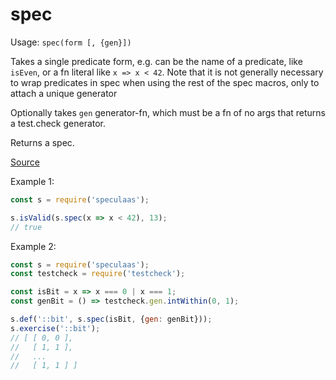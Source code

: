 spec
=====

Usage: ```spec(form [, {gen}])```

Takes a single predicate form, e.g. can be the name of a predicate,
like ```isEven```, or a fn literal like ```x => x < 42```. Note that it is not
generally necessary to wrap predicates in spec when using the rest
of the spec macros, only to attach a unique generator

Optionally takes ```gen``` generator-fn, which must be a fn of no args that
returns a test.check generator.

Returns a spec.

[Source](https://github.com/mrijk/speculaas/blob/master/lib/def.js)

Example 1:

```js
const s = require('speculaas');

s.isValid(s.spec(x => x < 42), 13);
// true
```

Example 2:

```js
const s = require('speculaas');
const testcheck = require('testcheck');

const isBit = x => x === 0 | x === 1;
const genBit = () => testcheck.gen.intWithin(0, 1);

s.def('::bit', s.spec(isBit, {gen: genBit}));
s.exercise('::bit');
// [ [ 0, 0 ],
//   [ 1, 1 ],
//   ...
//   [ 1, 1 ] ]
```

